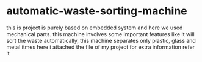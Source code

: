 # automatic-waste-sorting-machine
this is project is purely based on embedded system and here we used mechanical parts. this machine involves some important features like it will sort the waste automatically, this machine separates only plastic, glass and metal itmes here i attached the file of my project for extra information refer it   
